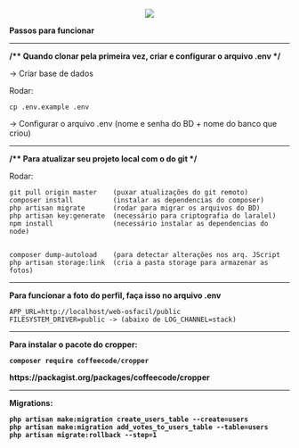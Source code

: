 <a href="http://localhost/web-osfacil/public/admin/home"></a>

<p align="center"><img src="https://laravel.com/assets/img/components/logo-laravel.svg"></p>

<b>Passos para funcionar</b>
<hr>
<b> /** Quando clonar pela primeira vez, criar e configurar o arquivo .env */ </b>
<br>
<p> -> Criar base de dados </p>
<p> Rodar: </p>

    cp .env.example .env
 
-> Configurar o arquivo .env (nome e senha do BD + nome do banco que criou)
   
<hr>

<b> /** Para atualizar seu projeto local com o do git */ </b>

<p> Rodar: </p>

    git pull origin master    (puxar atualizações do git remoto)
    composer install          (instalar as dependencias do composer)
    php artisan migrate       (rodar para migrar os arquivos do BD) 
    php artisan key:generate  (necessário para criptografia do laralel)
    npm install               (necessário instalar as dependencias do node)  
    
    
    composer dump-autoload    (para detectar alterações nos arq. JScript
    php artisan storage:link  (cria a pasta storage para armazenar as fotos)

  <hr>

<b> Para funcionar a foto do perfil, faça isso no arquivo .env </b>

    APP_URL=http://localhost/web-osfacil/public
    FILESYSTEM_DRIVER=public -> (abaixo de LOG_CHANNEL=stack)

<hr>
<b> Para instalar o pacote do cropper:

    composer require coffeecode/cropper

    
<p> https://packagist.org/packages/coffeecode/cropper </p>

<hr>
<b> Migrations: </b>
    
    php artisan make:migration create_users_table --create=users
    php artisan make:migration add_votes_to_users_table --table=users
    php artisan migrate:rollback --step=1
